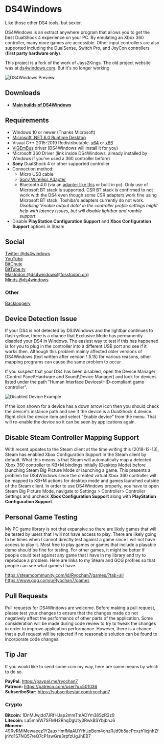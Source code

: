 # DS4Windows

Like those other DS4 tools, but sexier.

DS4Windows is an extract anywhere program that allows you to get the best
DualShock 4 experience on your PC. By emulating an Xbox 360 controller, many
more games are accessible. Other input controllers are also supported including the
DualSense, Switch Pro, and JoyCon controllers (**first party hardware only**).

This project is a fork of the work of Jays2Kings. The old project
website was at [ds4windows.com](http://ds4windows.com).
But it's no longer working

![DS4Windows Preview](https://raw.githubusercontent.com/Ryochan7/DS4Windows/jay/ds4winwpf_screen_20200412.png)

## Downloads

- **[Main builds of DS4Windows](https://github.com/Ryochan7/DS4Windows/releases)**

## Requirements

- Windows 10 or newer (Thanks Microsoft)
- [Microsoft .NET 6.0 Runtime Desktop](https://dotnet.microsoft.com/en-us/download/dotnet/6.0/runtime)
- Visual C++ 2015-2019 Redistributable. [x64](https://aka.ms/vs/16/release/vc_redist.x64.exe) or [x86](https://aka.ms/vs/16/release/vc_redist.x86.exe)
- [ViGEmBus](https://vigem.org/) driver (DS4Windows will install it for you)
- Microsoft 360 Driver (link inside DS4Windows, already installed by Windows if
you've used a 360 controller before)
- **Sony** DualShock 4 or other supported controller
- Connection method:
  - Micro USB cable
  - [Sony Wireless Adapter](https://www.amazon.com/gp/product/B01KYVLKG2)
  - Bluetooth 4.0 (via an
[adapter like this](https://www.newegg.com/Product/Product.aspx?Item=N82E16833166126)
or built in pc). Only use of Microsoft BT stack is supported. CSR BT stack is
confirmed to not work with the DS4 even though some CSR adapters work fine
using Microsoft BT stack. Toshiba's adapters currently do not work. 
*Disabling 'Enable output data' in the controller profile settings might help with latency issues, but will disable lightbar and rumble support.*
- Disable **PlayStation Configuration Support** and
**Xbox Configuration Support** options in Steam

## Social

[Twitter @ds4windows](https://twitter.com/ds4windows)  
[YouTube](https://www.youtube.com/channel/UCIoUA_XLlCSZbvZGeg3Byeg)  
[BitChute](https://www.bitchute.com/channel/uE2CbiV96u1k/)  
[BitTube.tv](https://bittube.tv/profile/ds4windows)  
[Mastodon @ds4windows@fosstodon.org](https://fosstodon.org/@ds4windows)  
[Minds @ds4windows](https://www.minds.com/ds4windows/)

### Other

[Backloggery](https://backloggery.com/ryochan7)

## Device Detection Issue

If your DS4 is not detected by DS4Windows and the lightbar continues to
flash yellow, there is a chance that Exclusive Mode has permanently
disabled your DS4 in Windows. The easiest way to test if this has happened is
for you to plug in the controller into a different USB port and see if it
works then. Although this problem mainly affected older versions of
DS4Windows (text written after version 1.5.15) for various reasons,
other mapping programs can cause the same problem to occur.

If you suspect that your DS4 has been disabled, open the Device Manager
(Control Panel\Hardware and Sound\Device Manager) and look for devices listed
under the path "Human Interface Devices\HID-compliant game controller".

![Disabled Device Example](https://i.imgur.com/KI3QX2i.png)

If the icon shown for a device has a down arrow icon then you should
check the device's instance path and see if the device is a DualShock 4 device.
Right click the device item and select "Enable device" from the menu.
That will re-enable the device so it can be seen by applications again.

## Disable Steam Controller Mapping Support

With recent updates to the Steam client at the time writing this (2018-12-13),
Steam has enabled Xbox Configuration Support in the Steam client by default.
What this means is that Steam will automatically map a detected Xbox 360
controller to KB+M bindings initially (Desktop Mode) before launching Steam
Big Picture Mode or launching a game. This presents a problem for DS4Windows
since the created virtual Xbox 360 controller will be mapped to KB+M actions
for desktop mode and games launched outside of the Steam client. In order to
use DS4Windows properly, you have to open Steam Big Picture Mode, navigate to
Settings > Controller> Controller Settings and uncheck **Xbox Configuration
Support** along with **PlayStation Configuration Support**.

## Personal Game Testing

My PC game library is not that expansive so there are likely games
that will be tested by users that I will not have access to
play. There are likely going to be times when I cannot directly test
against a game since I will not have access to play it. Most free to play
games or games that include a playable demo should be fine for testing.
For other games, it might be better if people could test against any game
that I have in my library and try to reproduce a problem. Here are
links to my Steam and GOG profiles so that people can see what games I have.

https://steamcommunity.com/id/Ryochan7/games/?tab=all  
https://www.gog.com/u/Ryochan7/games

## Pull Requests

Pull requests for DS4Windows are welcome. Before making a pull request, please
test your changes to ensure that the changes made do not negatively affect
the performance of other parts of the application. Some consideration will
be made during code review to try to tweak the changes in order to improve
application performance. However, there is a chance that a pull request will be
rejected if no reasonable solution can be found to incorporate code changes.

## Tip Jar

If you would like to send some coin my way, here are some means by
which to do so.

**PayPal:** https://paypal.me/ryochan7  
**Patreon:** https://patreon.com/user?u=501036  
**SubscribeStar:** https://subscribestar.com/ryochan7

### Crypto

**Bitcoin:** 1DnMJwjdd7JRfHJap2mmTmADYm38SzR2z9  
**Litecoin:** La5mniW7SFMH2RhqDgUty3RwkBSYbjbnJ6  
**Monero:** 49RvRMiMewaeez1Y2auxHmfMaAUYfhUpBem4ohzRJd9b5acPcxzh1icjnhZfjnYd1S7NQ57reQ7cP1swGre3rpfzUgJhEB7

